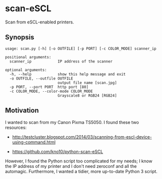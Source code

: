 # scan-eSCL

Scan from eSCL-enabled printers.

## Synopsis

```
usage: scan.py [-h] [-o OUTFILE] [-p PORT] [-c COLOR_MODE] scanner_ip

positional arguments:
  scanner_ip            IP address of the scanner

optional arguments:
  -h, --help            show this help message and exit
  -o OUTFILE, --outfile OUTFILE
                        output file name [scan.jpg]
  -p PORT, --port PORT  http port [80]
  -c COLOR_MODE, --color-mode COLOR_MODE
                        Grayscale8 or RGB24 [RGB24]
```

## Motivation

I wanted to scan from my Canon Pixma TS5050. I found these two resources:

* http://testcluster.blogspot.com/2014/03/scanning-from-escl-device-using-command.html

* https://github.com/kno10/python-scan-eSCL

However, I found the Python script too complicated for my needs; I know the IP
address of my printer and I don't need zeroconf and all the automagic.
Furthermore, I wanted a tidier, more up-to-date Python 3 script.
